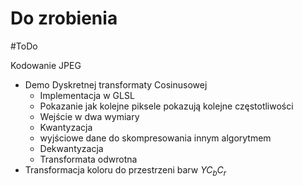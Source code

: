 # Do zrobienia
#ToDo 

Kodowanie JPEG

- Demo Dyskretnej transformaty Cosinusowej
	- Implementacja w GLSL
	- Pokazanie jak kolejne piksele pokazują kolejne częstotliwości
	- Wejście w dwa wymiary
	- Kwantyzacja
	- wyjściowe dane do skompresowania innym algorytmem
	- Dekwantyzacja
	- Transformata odwrotna
- Transformacja koloru do przestrzeni barw $YC_bC_r$